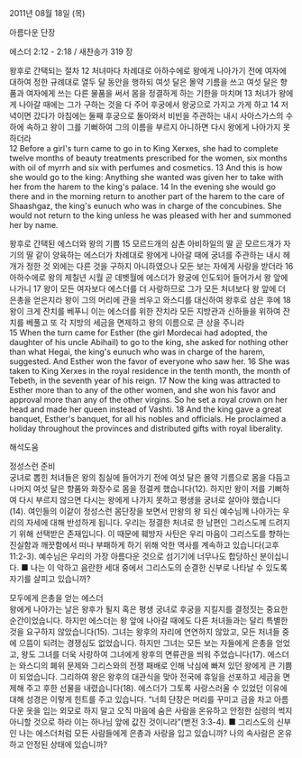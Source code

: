 2011년 08월 18일 (목)

아름다운 단장



에스더 2:12 - 2:18 / 새찬송가 319 장


왕후로 간택되는 절차 
12 처녀마다 차례대로 아하수에로 왕에게 나아가기 전에 여자에 대하여 정한 규례대로 열두 달 동안을 행하되 여섯 달은 몰약 기름을 쓰고 여섯 달은 향품과 여자에게 쓰는 다른 물품을 써서 몸을 정결하게 하는 기한을 마치며 13 처녀가 왕에게 나아갈 때에는 그가 구하는 것을 다 주어 후궁에서 왕궁으로 가지고 가게 하고 14 저녁이면 갔다가 아침에는 둘째 후궁으로 돌아와서 비빈을 주관하는 내시 사아스가스의 수하에 속하고 왕이 그를 기뻐하여 그의 이름을 부르지 아니하면 다시 왕에게 나아가지 못하더라   
12 Before a girl's turn came to go in to King Xerxes, she had to complete twelve months of beauty treatments prescribed for the women, six months with oil of myrrh and six with perfumes and cosmetics. 13 And this is how she would go to the king: Anything she wanted was given her to take with her from the harem to the king's palace. 14 In the evening she would go there and in the morning return to another part of the harem to the care of Shaashgaz, the king's eunuch who was in charge of the concubines. She would not return to the king unless he was pleased with her and summoned her by name. 

왕후로 간택된 에스더와 왕의 기쁨
15 모르드개의 삼촌 아비하일의 딸 곧 모르드개가 자기의 딸 같이 양육하는 에스더가 차례대로 왕에게 나아갈 때에 궁녀를 주관하는 내시 헤개가 정한 것 외에는 다른 것을 구하지 아니하였으나 모든 보는 자에게 사랑을 받더라 16 아하수에로 왕의 제칠년 시월 곧 데벳월에 에스더가 왕궁에 인도되어 들어가서 왕 앞에 나가니 17 왕이 모든 여자보다 에스더를 더 사랑하므로 그가 모든 처녀보다 왕 앞에 더 은총을 얻은지라 왕이 그의 머리에 관을 씌우고 와스디를 대신하여 왕후로 삼은 후에 18 왕이 크게 잔치를 베푸니 이는 에스더를 위한 잔치라 모든 지방관과 신하들을 위하여 잔치를 베풀고 또 각 지방의 세금을 면제하고 왕의 이름으로 큰 상을 주니라   
15 When the turn came for Esther (the girl Mordecai had adopted, the daughter of his uncle Abihail) to go to the king, she asked for nothing other than what Hegai, the king's eunuch who was in charge of the harem, suggested. And Esther won the favor of everyone who saw her. 16 She was taken to King Xerxes in the royal residence in the tenth month, the month of Tebeth, in the seventh year of his reign. 17 Now the king was attracted to Esther more than to any of the other women, and she won his favor and approval more than any of the other virgins. So he set a royal crown on her head and made her queen instead of Vashti. 18 And the king gave a great banquet, Esther's banquet, for all his nobles and officials. He proclaimed a holiday throughout the provinces and distributed gifts with royal liberality.

해석도움





정성스런 준비  
궁녀로 뽑힌 처녀들은 왕의 침실에 들어가기 전에 여섯 달은 몰약 기름으로 몸을 다듬고 나머지 여섯 달은 향품와 화장수로 몸을 정결케 했습니다(12). 하지만 왕이 저를 기뻐하여 다시 부르지 않으면 다시는 왕에게 나가지 못하고 평생을 궁녀로 살아야 했습니다(14). 여인들의 이같이 정성스런 몸단장을 보면서 만왕의 왕 되신 예수님께 나아가는 우리의 자세에 대해 반성하게 됩니다. 우리는 정결한 처녀로 한 남편인 그리스도께 드려지기 위해 선택받은 존재입니다. 이 때문에 훼방자 사탄은 우리 마음이 그리스도를 향하는 진실함과 깨끗함에서 떠나 부패하게 하기 위해 악한 역사를 계속하고 있습니다(고후 11:2-3). 예수님은 우리의 가장 아름다운 것으로 섬기기에 너무나도 합당하신 분이십니다. 
■ 나는 이 악하고 음란한 세대 중에서 그리스도의 순결한 신부로 나타날 수 있도록 자기를 살피고 있습니까? 

모두에게 은총을 얻는 에스더  
왕에게 나아가는 날은 왕후가 될지 혹은 평생 궁녀로 후궁을 지킬지를 결정짓는 중요한 순간이었습니다. 하지만 에스더는 왕 앞에 나아갈 때에도 다른 처녀들과는 달리 특별한 것을 요구하지 않았습니다(15). 그녀는 왕후의 자리에 연연하지 않았고, 모든 처녀들 중에 으뜸이 되려는 경쟁심도 없었습니다. 하지만 그녀는 모든 보는 자들에게 은총을 얻었고, 왕도 그녀를 더욱 사랑하여 그녀에게 왕후의 면류관을 씌워 주었습니다(17). 에스더는 와스디의 폐위 문제와 그리스와의 전쟁 패배로 인해 낙심에 빠져 있던 왕에게 큰 기쁨이 되었습니다. 그리하여 왕은 왕후의 대관식을 맞아 전국에 휴일을 선포하고 세금을 면제해 주고 후한 선물을 내렸습니다(18). 에스더가 그토록 사랑스러울 수 있었던 이유에 대해 성경은 이렇게 힌트를 주고 있습니다. “너희 단장은 머리를 꾸미고 금을 차고 아름다운 옷을 입는 외모로 하지 말고 오직 마음에 숨은 사람을 온유하고 안정한 심령의 썩지 아니할 것으로 하라 이는 하나님 앞에 값진 것이니라”(벧전 3:3-4).
■ 그리스도의 신부인 나는 에스더처럼 모든 사람들에게 은총과 사랑을 입고 있습니까? 나의 속사람은 온유하고 안정된 상태에 있습니까?